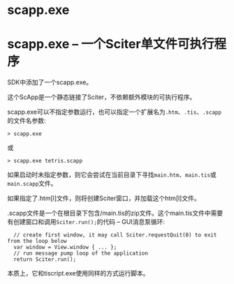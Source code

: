 # scapp.exe

<div class="article-header">
    <h1 class="article-title">scapp.exe &#8211; 一个Sciter单文件可执行程序</h1>
  </div>
  <div class="article-content">
    <p>SDK中添加了一个scapp.exe。</p>
    <p>这个ScApp是一个静态链接了Sciter，不依赖额外模块的可执行程序。</p>
    <p>scapp.exe可以不指定参数运行，也可以指定一个扩展名为<code>.htm</code>、<code>.tis</code>、<code>.scapp</code>的文件名参数:</p>
    <pre><code>> scapp.exe</code></pre>
    <p>或</p>
    <pre><code>> scapp.exe tetris.scapp</code></pre>
    <p>如果启动时未指定参数，则它会尝试在当前目录下寻找<code>main.htm</code>、<code>main.tis</code>或<code>main.scapp</code>文件。</p>
    <p>如果指定了.htm[l]文件，则将创建Sciter窗口，并加载这个htm[l]文件。</p>
    <p>.scapp文件是一个在根目录下包含/main.tis的zip文件。这个main.tis文件中需要有创建窗口和调用<code>Sciter.run();</code>的代码 &#8211; GUI消息泵循环:</p>
    <pre><code>  // create first window, it may call Sciter.requestQuit(0) to exit from the loop below
  var window = View.window { ... };
  // run message pump loop of the application
  return Sciter.run(); 
</code></pre>
    <p>本质上，它和tiscript.exe使用同样的方式运行脚本。</p>
  </div>